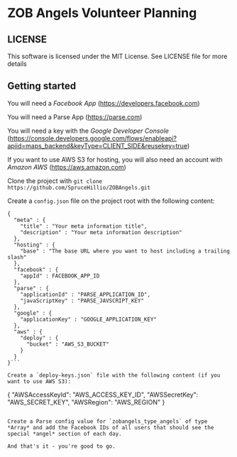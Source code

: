 # ZOB Angels Volunteer Planning

## LICENSE

This software is licensed under the MIT License. See LICENSE file for more details

## Getting started

You will need a *Facebook App* (https://developers.facebook.com)

You will need a Parse App (https://parse.com)

You will need a key with the *Google Developer Console* (https://console.developers.google.com/flows/enableapi?apiid=maps_backend&keyType=CLIENT_SIDE&reusekey=true)

If you want to use AWS S3 for hosting, you will also need an account with *Amazon AWS* (https://aws.amazon.com)

Clone the project with `git clone https://github.com/SpruceHillio/ZOBAngels.git`

Create a `config.json` file on the project root with the following content:
```
{
  "meta" : {
    "title" : "Your meta information title",
    "description" : "Your meta information description"
  },
  "hosting" : {
    "base" : "The base URL where you want to host including a trailing slash"
  },
  "facebook" : {
    "appId" : FACEBOOK_APP_ID
  },
  "parse" : {
    "applicationId" : "PARSE_APPLICATION_ID",
    "javaScriptKey" : "PARSE_JAVSCRIPT_KEY"
  },
  "google" : {
    "applicationKey" : "GOOGLE_APPLICATION_KEY"
  },
  "aws" : {
    "deploy" : {
      "bucket" : "AWS_S3_BUCKET"
    }
  }
}```
 
Create a `deploy-keys.json` file with the following content (if you want to use AWS S3):
```
{
  "AWSAccessKeyId": "AWS_ACCESS_KEY_ID",
  "AWSSecretKey": "AWS_SECRET_KEY",
  "AWSRegion":  "AWS_REGION"
}
```

Create a Parse config value for `zobangels_type_angels` of type *Array* and add the Facebook IDs of all users that should see the special *angel* section of each day.

And that's it - you're good to go.
